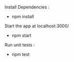 Install Dependencies : 
* npm install

Start the app at localhost:3000/
* npm start

Run unit tests :
* npm test
